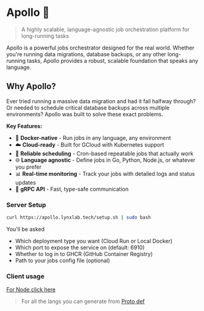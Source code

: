 # Apollo 🚀

> A highly scalable, language-agnostic job orchestration platform for long-running tasks

Apollo is a powerful jobs orchestrator designed for the real world. Whether you're running data migrations, database backups, or any other long-running tasks, Apollo provides a robust, scalable foundation that speaks any language.

## Why Apollo?

Ever tried running a massive data migration and had it fail halfway through? Or needed to schedule critical database backups across multiple environments? Apollo was built to solve these exact problems.

**Key Features:**
- 🐳 **Docker-native** - Run jobs in any language, any environment
- ☁️ **Cloud-ready** - Built for GCloud with Kubernetes support
- 🔄 **Reliable scheduling** - Cron-based repeatable jobs that actually work
- 🌐 **Language agnostic** - Define jobs in Go, Python, Node.js, or whatever you prefer
- 📊 **Real-time monitoring** - Track your jobs with detailed logs and status updates
- 🔧 **gRPC API** - Fast, type-safe communication

### Server Setup

```bash
curl https://apollo.lynxlab.tech/setup.sh | sudo bash
```

You'll be asked 

- Which deployment type you want (Cloud Run or Local Docker)
- Which port to expose the service on (default: 6910)
- Whether to log in to GHCR (GitHub Container Registry)
- Path to your jobs config file (optional)

### Client usage

[For Node click here](/proto/generated/node/proto/README.md)

> For all the langs you can generate from [Proto def](/proto/jobs.proto)
